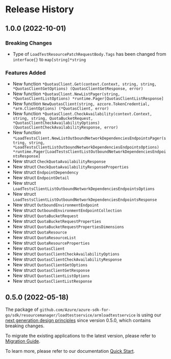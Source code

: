 # Release History

## 1.0.0 (2022-10-01)
### Breaking Changes

- Type of `LoadTestResourcePatchRequestBody.Tags` has been changed from `interface{}` to `map[string]*string`

### Features Added

- New function `*QuotasClient.Get(context.Context, string, string, *QuotasClientGetOptions) (QuotasClientGetResponse, error)`
- New function `*QuotasClient.NewListPager(string, *QuotasClientListOptions) *runtime.Pager[QuotasClientListResponse]`
- New function `NewQuotasClient(string, azcore.TokenCredential, *arm.ClientOptions) (*QuotasClient, error)`
- New function `*QuotasClient.CheckAvailability(context.Context, string, string, QuotaBucketRequest, *QuotasClientCheckAvailabilityOptions) (QuotasClientCheckAvailabilityResponse, error)`
- New function `*LoadTestsClient.NewListOutboundNetworkDependenciesEndpointsPager(string, string, *LoadTestsClientListOutboundNetworkDependenciesEndpointsOptions) *runtime.Pager[LoadTestsClientListOutboundNetworkDependenciesEndpointsResponse]`
- New struct `CheckQuotaAvailabilityResponse`
- New struct `CheckQuotaAvailabilityResponseProperties`
- New struct `EndpointDependency`
- New struct `EndpointDetail`
- New struct `LoadTestsClientListOutboundNetworkDependenciesEndpointsOptions`
- New struct `LoadTestsClientListOutboundNetworkDependenciesEndpointsResponse`
- New struct `OutboundEnvironmentEndpoint`
- New struct `OutboundEnvironmentEndpointCollection`
- New struct `QuotaBucketRequest`
- New struct `QuotaBucketRequestProperties`
- New struct `QuotaBucketRequestPropertiesDimensions`
- New struct `QuotaResource`
- New struct `QuotaResourceList`
- New struct `QuotaResourceProperties`
- New struct `QuotasClient`
- New struct `QuotasClientCheckAvailabilityOptions`
- New struct `QuotasClientCheckAvailabilityResponse`
- New struct `QuotasClientGetOptions`
- New struct `QuotasClientGetResponse`
- New struct `QuotasClientListOptions`
- New struct `QuotasClientListResponse`


## 0.5.0 (2022-05-18)

The package of `github.com/Azure/azure-sdk-for-go/sdk/resourcemanager/loadtestservice/armloadtestservice` is using our [next generation design principles](https://azure.github.io/azure-sdk/general_introduction.html) since version 0.5.0, which contains breaking changes.

To migrate the existing applications to the latest version, please refer to [Migration Guide](https://aka.ms/azsdk/go/mgmt/migration).

To learn more, please refer to our documentation [Quick Start](https://aka.ms/azsdk/go/mgmt).